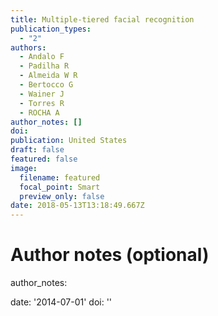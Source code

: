 ```yaml
---
title: Multiple-tiered facial recognition
publication_types:
  - "2"
authors:
  - Andalo F
  - Padilha R
  - Almeida W R
  - Bertocco G 
  - Wainer J
  - Torres R
  - ROCHA A
author_notes: []
doi: 
publication: United States
draft: false
featured: false
image:
  filename: featured
  focal_point: Smart
  preview_only: false
date: 2018-05-13T13:18:49.667Z
---
```

# Author notes (optional)

author_notes:

date: '2014-07-01'
doi: ''
